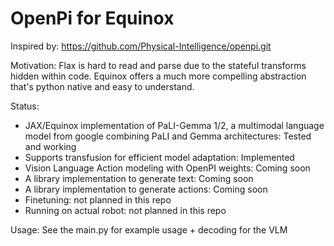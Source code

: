# OpenPi for Equinox

Inspired by: https://github.com/Physical-Intelligence/openpi.git

Motivation: Flax is hard to read and parse due to the stateful transforms hidden within code. Equinox offers a much more compelling abstraction that's python native and easy to understand.

Status:
- JAX/Equinox implementation of PaLI-Gemma 1/2, a multimodal language model from google combining PaLI and Gemma architectures: Tested and working
- Supports transfusion for efficient model adaptation: Implemented
- Vision Language Action modeling with OpenPI weights: Coming soon
- A library implementation to generate text: Coming soon
- A library implementation to generate actions: Coming soon
- Finetuning: not planned in this repo
- Running on actual robot: not planned in this repo

Usage:
See the main.py for example usage + decoding for the VLM
